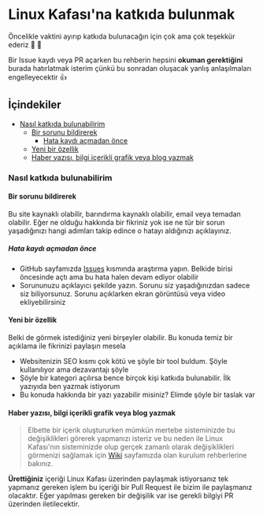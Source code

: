 # Linux Kafası'na katkıda bulunmak

Öncelikle vaktini ayırıp katkıda bulunacağın için çok ama çok teşekkür ederiz
:tada: :tada:

Bir Issue kaydı veya PR açarken bu rehberin hepsini **okuman gerektiğini**
burada hatırlatmak isterim çünkü bu sonradan oluşacak yanlış anlaşılmaları
engelleyecektir :+1:

## İçindekiler

* [Nasıl katkıda bulunabilirim](#nasıl-katkıda-bulunabilirim)
  * [Bir sorunu bildirerek](#bir-sorunu-bildirerek)
    * [Hata kaydı açmadan önce](#hata-kaydı-açmadan-önce)
  * [Yeni bir özellik](#yeni-bir-ozellik)
  * [Haber yazısı, bilgi içerikli grafik veya blog yazmak](#haber-yazısı-bilgi-içerikli-grafik-veya-blog-yazmak)

### Nasıl katkıda bulunabilirim

#### Bir sorunu bildirerek

Bu site kaynaklı olabilir, barındırma kaynaklı olabilir, email veya temadan
olabilir. Eğer ne olduğu hakkında bir fikriniz yok ise ne tür bir sorun
yaşadığınızı hangi adımları takip edince o hatayı aldığınızı açıklayınız.

##### Hata kaydı açmadan önce

* GitHub sayfamızda [Issues](https://github.com/linuxkafasi/linuxkafasi.org/issues)
kısmında araştırma yapın. Belkide birisi öncesinde açtı ama bu hata halen devam
ediyor olabilir
* Sorununuzu açıklayıcı şekilde yazın. Sorunu siz yaşadığınızdan sadece siz
biliyorsunuz. Sorunu açıklarken ekran görüntüsü veya video ekliyebilirsiniz

#### Yeni bir özellik

Belki de görmek istediğiniz yeni birşeyler olabilir. Bu konuda temiz bir
açıklama ile fikrinizi paylaşın mesela

* Websitenizin SEO kısmı çok kötü ve şöyle bir tool buldum. Şöyle kullanılıyor
ama dezavantajı şöyle
* Şöyle bir kategori açılırsa bence birçok kişi katkıda bulunabilir. İlk
yazıyıda ben yazmak istiyorum
* Bu konuda hakkında bir yazı yazabilir misiniz? Elimde şöyle bir taslak var

#### Haber yazısı, bilgi içerikli grafik veya blog yazmak

> Elbette bir içerik oluştururken mümkün mertebe sisteminizde bu değişiklikleri
> görerek yapmanızı isteriz ve bu neden ile Linux Kafası'nın sisteminizde
> olup gerçek zamanlı olarak değişiklikleri görmenizi sağlamak için
> [Wiki](https://github.com/linuxkafasi/linuxkafasi.org/wiki) sayfamızda olan
> kurulum rehberlerine bakınız.

**Ürettiğiniz** içeriği Linux Kafası üzerinden paylaşmak istiyorsanız tek
yapmanız gereken işlem bu içeriği bir Pull Request ile bizim ile paylaşmanız
olacaktır. Eğer yapılması gereken bir değişilik var ise gerekli bilgiyi
PR üzerinden iletilecektir.
